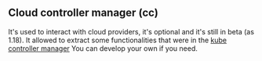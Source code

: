 ## Cloud controller manager (cc) ##

It's used to interact with cloud providers, it's optional and it's still in beta (as 1.18).
It allowed to extract some functionalities that were in the [kube controller manager](kube-controller-manager.md)
You can develop your own if you need.
